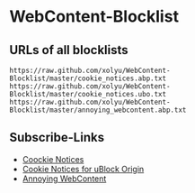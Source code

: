 # WebContent-Blocklist

## URLs of all blocklists

```
https://raw.github.com/xolyu/WebContent-Blocklist/master/cookie_notices.abp.txt
https://raw.github.com/xolyu/WebContent-Blocklist/master/cookie_notices.ubo.txt
https://raw.github.com/xolyu/WebContent-Blocklist/master/annoying_webcontent.abp.txt
```

## Subscribe-Links

* [Coockie Notices](abp:subscribe?location=https://raw.github.com/xolyu/WebContent-Blocklist/master/cookie_notices.abp.txt&title=Coockie%20Notices)
* [Cookie Notices for uBlock Origin](abp:subscribe?location=https://raw.github.com/xolyu/WebContent-Blocklist/master/cookie_notices.ubo.txt&title=Coockie%20Notices%20for%20uBlock%20Origin)
* [Annoying WebContent](abp:subscribe?location=https://raw.github.com/xolyu/WebContent-Blocklist/master/annoying_webcontent.abp.txt&title=Annoying%20WebContent)
